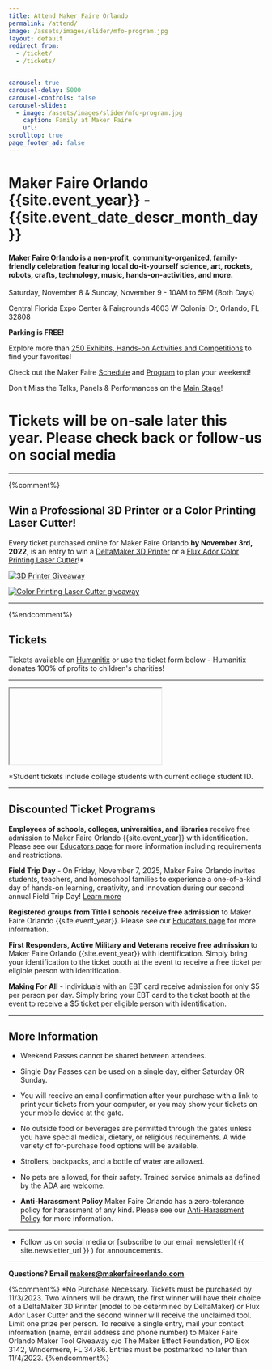 ```yaml
---
title: Attend Maker Faire Orlando
permalink: /attend/
image: /assets/images/slider/mfo-program.jpg  
layout: default
redirect_from:
  - /ticket/
  - /tickets/


carousel: true
carousel-delay: 5000
carousel-controls: false
carousel-slides:
  - image: /assets/images/slider/mfo-program.jpg  
    caption: Family at Maker Faire
    url:
scrolltop: true
page_footer_ad: false
---
```


# Maker Faire Orlando {{site.event_year}} - {{site.event_date_descr_month_day}}
#### Maker Faire Orlando is a non-profit, community-organized, family-friendly celebration featuring local do-it-yourself science, art, rockets, robots, crafts, technology, music, hands-on-activities, and more.


Saturday, November 8 & Sunday, November 9 - 10AM to 5PM (Both Days)

Central Florida Expo Center & Fairgrounds
4603 W Colonial Dr, Orlando, FL 32808

**Parking is FREE!**

Explore more than [250 Exhibits, Hands-on Activities and Competitions](/makers) to find your favorites!

Check out the Maker Faire [Schedule](/schedule) and [Program](/program) to plan your weekend!

Don't Miss the Talks, Panels & Performances on the [Main Stage](/stage)!


# Tickets will be on-sale later this year. Please check back or follow-us on social media

---

{%comment%}
## Win a Professional 3D Printer or a Color Printing Laser Cutter!
Every ticket purchased online for Maker Faire Orlando **by November 3rd, 2022**, is an entry to win a [DeltaMaker 3D Printer](https://www.deltamaker.com/products/deltamaker-2?variant=5444235649) or a [Flux Ador Color Printing Laser Cutter]((https://flux3dp.com/ador/))!*

<a href="https://www.deltamaker.com/products/deltamaker-2?variant=5444235649"><img src="/assets/images/giveaway/deltamaker-giveaway.jpg" style="max-width: 100%;" alt="3D Printer Giveaway"></a>

<a href="https://flux3dp.com/ador/"><img src="/assets/images/giveaway/flux_adore_MFO23.jpg" style="max-width: 100%; " alt="Color Printing Laser Cutter giveaway"></a>

---
{%endcomment%}


## Tickets
Tickets available on [Humanitix](https://events.humanitix.com/makerfaireorlando) or use the ticket form below - Humanitix donates 100% of profits to children's charities!


---

<script src="https://events.humanitix.com/scripts/widgets/inline.js" type="module"></script>
<iframe data-checkout="makerfaireorlando"></iframe>

*Student tickets include college students with current college student ID. 


---

## Discounted Ticket Programs

**Employees of schools, colleges, universities, and libraries** receive free admission to Maker Faire Orlando {{site.event_year}} with identification.
Please see our [Educators page](/educators) for more information including requirements and restrictions.

**Field Trip Day** - On Friday, November 7, 2025, Maker Faire Orlando invites students, teachers, and homeschool families to experience a one-of-a-kind day of hands-on learning, creativity, and innovation during our second annual Field Trip Day! [Learn more](/field-trip-day/)

**Registered groups from Title I schools receive free admission** to Maker Faire Orlando {{site.event_year}}.
Please see our [Educators page](/educators) for more information.

**First Responders, Active Military and Veterans receive free admission** to Maker Faire Orlando {{site.event_year}} with identification. Simply bring your identification to the ticket booth at the event to receive a free ticket per eligible person with identification.

**Making For All** - individuals with an EBT card receive admission for only $5 per person per day. Simply bring your EBT card to the ticket booth at the event to receive a $5 ticket per eligible person with identification.

---


## More Information

* Weekend Passes cannot be shared between attendees.

* Single Day Passes can be used on a single day, either Saturday OR Sunday.

* You will receive an email confirmation after your purchase with a link to print your tickets from your computer, or you may show your tickets on your mobile device at the gate.

* No outside food or beverages are permitted through the gates unless you have special medical, dietary, or religious requirements. A wide variety of for-purchase food options will be available.

* Strollers, backpacks, and a bottle of water are allowed.

* No pets are allowed, for their safety. Trained service animals as defined by the ADA are welcome.

* **Anti-Harassment Policy** Maker Faire Orlando has a zero-tolerance policy for harassment of any kind. Please see our [Anti-Harassment Policy](/anti-harassment) for more information.

---

* Follow us on social media or [subscribe to our email newsletter]( {{ site.newsletter_url }} ) for announcements.

---

**Questions? Email <makers@makerfaireorlando.com>**

{%comment%}
*No Purchase Necessary. Tickets must be purchased by 11/3/2023. Two winners will be drawn, the first winner will have their choice of a DeltaMaker 3D Printer (model to be determined by DeltaMaker) or Flux Ador Laser Cutter and the second winner will receive the unclaimed tool. Limit one prize per person. To receive a single entry, mail your contact information (name, email address and phone number) to Maker Faire Orlando Maker Tool Giveaway c/o The Maker Effect Foundation, PO Box 3142, Windermere, FL 34786. Entries must be postmarked no later than 11/4/2023.
{%endcomment%}